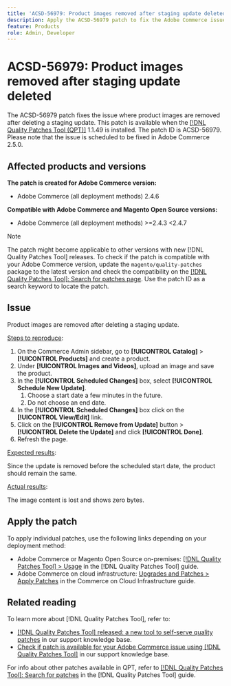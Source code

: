 ```yaml
---
title: 'ACSD-56979: Product images removed after staging update deleted'
description: Apply the ACSD-56979 patch to fix the Adobe Commerce issue where product images are removed after deleting a staging update
feature: Products
role: Admin, Developer
---
```


# ACSD-56979: Product images removed after staging update deleted

The ACSD-56979 patch fixes the issue where product images are removed after deleting a staging update. This patch is available when the [[!DNL Quality Patches Tool (QPT)]](/help/announcements/adobe-commerce-announcements/magento-quality-patches-released-new-tool-to-self-serve-quality-patches.md) 1.1.49 is installed. The patch ID is ACSD-56979. Please note that the issue is scheduled to be fixed in Adobe Commerce 2.5.0.

## Affected products and versions

**The patch is created for Adobe Commerce version:**

* Adobe Commerce (all deployment methods) 2.4.6

**Compatible with Adobe Commerce and Magento Open Source versions:**

* Adobe Commerce (all deployment methods) >=2.4.3 <2.4.7

>[!NOTE]
>
>The patch might become applicable to other versions with new [!DNL Quality Patches Tool] releases. To check if the patch is compatible with your Adobe Commerce version, update the `magento/quality-patches` package to the latest version and check the compatibility on the [[!DNL Quality Patches Tool]: Search for patches page](https://experienceleague.adobe.com/tools/commerce-quality-patches/index.html). Use the patch ID as a search keyword to locate the patch.

## Issue

Product images are removed after deleting a staging update.

<u>Steps to reproduce</u>:

1. On the Commerce Admin sidebar, go to **[!UICONTROL Catalog]** > **[!UICONTROL Products]** and create a product.
1. Under **[!UICONTROL Images and Videos]**, upload an image and save the product.
1. In the **[!UICONTROL Scheduled Changes]** box, select **[!UICONTROL Schedule New Update]**. 
   1. Choose a start date a few minutes in the future.
   1. Do not choose an end date.
1. In the  **[!UICONTROL Scheduled Changes]** box click on the **[!UICONTROL View/Edit]** link.
1. Click on the **[!UICONTROL Remove from Update]** button > **[!UICONTROL Delete the Update]** and click **[!UICONTROL Done]**.
1. Refresh the page.

<u>Expected results</u>:

Since the update is removed before the scheduled start date, the product should remain the same.

<u>Actual results</u>:

The image content is lost and shows zero bytes.

## Apply the patch

To apply individual patches, use the following links depending on your deployment method:

* Adobe Commerce or Magento Open Source on-premises: [[!DNL Quality Patches Tool] > Usage](https://experienceleague.adobe.com/docs/commerce-operations/tools/quality-patches-tool/usage.html) in the [!DNL Quality Patches Tool] guide.
* Adobe Commerce on cloud infrastructure: [Upgrades and Patches > Apply Patches](https://experienceleague.adobe.com/docs/commerce-cloud-service/user-guide/develop/upgrade/apply-patches.html) in the Commerce on Cloud Infrastructure guide.

## Related reading

To learn more about [!DNL Quality Patches Tool], refer to:

* [[!DNL Quality Patches Tool] released: a new tool to self-serve quality patches](/help/announcements/adobe-commerce-announcements/magento-quality-patches-released-new-tool-to-self-serve-quality-patches.md) in our support knowledge base.
* [Check if patch is available for your Adobe Commerce issue using [!DNL Quality Patches Tool]](/help/support-tools/patches-available-in-qpt-tool/check-patch-for-magento-issue-with-magento-quality-patches.md) in our support knowledge base.

For info about other patches available in QPT, refer to [[!DNL Quality Patches Tool]: Search for patches](https://experienceleague.adobe.com/tools/commerce-quality-patches/index.html) in the [!DNL Quality Patches Tool] guide.
